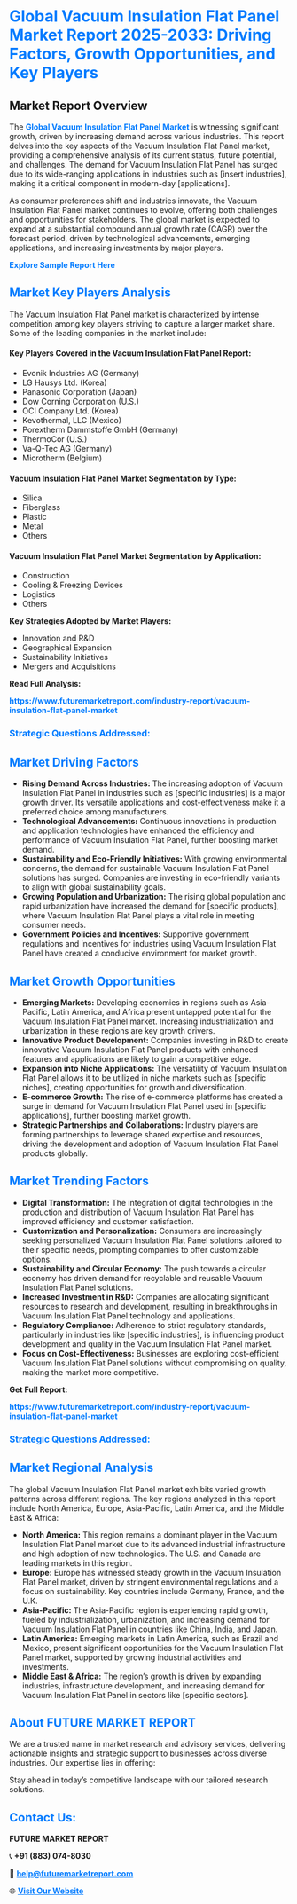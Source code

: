 <h1 style="color: #007BFF;">Global Vacuum Insulation Flat Panel Market Report 2025-2033: Driving Factors, Growth Opportunities, and Key Players</h1>

<section id="overview">
<h2>Market Report Overview</h2>
<p>The <a href="https://www.futuremarketreport.com/industry-report/vacuum-insulation-flat-panel-market" style="color: #007BFF; text-decoration: none;"><strong>Global Vacuum Insulation Flat Panel Market</strong></a> is witnessing significant growth, driven by increasing demand across various industries. This report delves into the key aspects of the Vacuum Insulation Flat Panel market, providing a comprehensive analysis of its current status, future potential, and challenges. The demand for Vacuum Insulation Flat Panel has surged due to its wide-ranging applications in industries such as [insert industries], making it a critical component in modern-day [applications].</p>
<p>As consumer preferences shift and industries innovate, the Vacuum Insulation Flat Panel market continues to evolve, offering both challenges and opportunities for stakeholders. The global market is expected to expand at a substantial compound annual growth rate (CAGR) over the forecast period, driven by technological advancements, emerging applications, and increasing investments by major players.</p>
</section>

<section id="overview">
<p><a href="https://www.futuremarketreport.com/request-sample/reportId=53306" style="color: #007BFF; text-decoration: none;"><strong>Explore Sample Report Here</strong></a></p>
</section>

<section id="key-players">
<h2 style="color: #007BFF;">Market Key Players Analysis</h2>
<p>The Vacuum Insulation Flat Panel market is characterized by intense competition among key players striving to capture a larger market share. Some of the leading companies in the market include:</p>
<h4>Key Players Covered in the Vacuum Insulation Flat Panel Report:</h4>
<ul><li>Evonik Industries AG (Germany)</li><li>LG Hausys Ltd. (Korea)</li><li>Panasonic Corporation (Japan)</li><li>Dow Corning Corporation (U.S.)</li><li>OCI Company Ltd. (Korea)</li><li>Kevothermal, LLC (Mexico)</li><li>Porextherm Dammstoffe GmbH (Germany)</li><li>ThermoCor (U.S.)</li><li>Va-Q-Tec AG (Germany)</li><li>Microtherm (Belgium)</li></ul>
<h4>Vacuum Insulation Flat Panel Market Segmentation by Type:</h4>
<ul><li>Silica</li><li>Fiberglass</li><li>Plastic</li><li>Metal</li><li>Others</li></ul>

<h4>Vacuum Insulation Flat Panel Market Segmentation by Application:</h4>
<ul><li>Construction</li><li>Cooling &amp; Freezing Devices</li><li>Logistics</li><li>Others</li></ul>
<p><strong>Key Strategies Adopted by Market Players:</strong></p>
<ul>
<li>Innovation and R&D</li>
<li>Geographical Expansion</li>
<li>Sustainability Initiatives</li>
<li>Mergers and Acquisitions</li>
</ul>
</section>

<section>
<p><strong>Read Full Analysis: </strong></p><a href="https://www.futuremarketreport.com/industry-report/vacuum-insulation-flat-panel-market" style="color: #007BFF; text-decoration: none;"><strong>https://www.futuremarketreport.com/industry-report/vacuum-insulation-flat-panel-market</strong></a>
<h3 style="color: #007BFF;">Strategic Questions Addressed:</h3>
</section>

<section id="driving-factors">
<h2 style="color: #007BFF;">Market Driving Factors</h2>
<ul>
<li><strong>Rising Demand Across Industries:</strong> The increasing adoption of Vacuum Insulation Flat Panel in industries such as [specific industries] is a major growth driver. Its versatile applications and cost-effectiveness make it a preferred choice among manufacturers.</li>
<li><strong>Technological Advancements:</strong> Continuous innovations in production and application technologies have enhanced the efficiency and performance of Vacuum Insulation Flat Panel, further boosting market demand.</li>
<li><strong>Sustainability and Eco-Friendly Initiatives:</strong> With growing environmental concerns, the demand for sustainable Vacuum Insulation Flat Panel solutions has surged. Companies are investing in eco-friendly variants to align with global sustainability goals.</li>
<li><strong>Growing Population and Urbanization:</strong> The rising global population and rapid urbanization have increased the demand for [specific products], where Vacuum Insulation Flat Panel plays a vital role in meeting consumer needs.</li>
<li><strong>Government Policies and Incentives:</strong> Supportive government regulations and incentives for industries using Vacuum Insulation Flat Panel have created a conducive environment for market growth.</li>
</ul>
</section>

<section id="growth-opportunities">
<h2 style="color: #007BFF;">Market Growth Opportunities</h2>
<ul>
<li><strong>Emerging Markets:</strong> Developing economies in regions such as Asia-Pacific, Latin America, and Africa present untapped potential for the Vacuum Insulation Flat Panel market. Increasing industrialization and urbanization in these regions are key growth drivers.</li>
<li><strong>Innovative Product Development:</strong> Companies investing in R&D to create innovative Vacuum Insulation Flat Panel products with enhanced features and applications are likely to gain a competitive edge.</li>
<li><strong>Expansion into Niche Applications:</strong> The versatility of Vacuum Insulation Flat Panel allows it to be utilized in niche markets such as [specific niches], creating opportunities for growth and diversification.</li>
<li><strong>E-commerce Growth:</strong> The rise of e-commerce platforms has created a surge in demand for Vacuum Insulation Flat Panel used in [specific applications], further boosting market growth.</li>
<li><strong>Strategic Partnerships and Collaborations:</strong> Industry players are forming partnerships to leverage shared expertise and resources, driving the development and adoption of Vacuum Insulation Flat Panel products globally.</li>
</ul>
</section>

<section id="trending-factors">
<h2 style="color: #007BFF;">Market Trending Factors</h2>
<ul>
<li><strong>Digital Transformation:</strong> The integration of digital technologies in the production and distribution of Vacuum Insulation Flat Panel has improved efficiency and customer satisfaction.</li>
<li><strong>Customization and Personalization:</strong> Consumers are increasingly seeking personalized Vacuum Insulation Flat Panel solutions tailored to their specific needs, prompting companies to offer customizable options.</li>
<li><strong>Sustainability and Circular Economy:</strong> The push towards a circular economy has driven demand for recyclable and reusable Vacuum Insulation Flat Panel solutions.</li>
<li><strong>Increased Investment in R&D:</strong> Companies are allocating significant resources to research and development, resulting in breakthroughs in Vacuum Insulation Flat Panel technology and applications.</li>
<li><strong>Regulatory Compliance:</strong> Adherence to strict regulatory standards, particularly in industries like [specific industries], is influencing product development and quality in the Vacuum Insulation Flat Panel market.</li>
<li><strong>Focus on Cost-Effectiveness:</strong> Businesses are exploring cost-efficient Vacuum Insulation Flat Panel solutions without compromising on quality, making the market more competitive.</li>
</ul>
</section>

<section>
<p><strong>Get Full Report: </strong></p><a href="https://www.futuremarketreport.com/industry-report/vacuum-insulation-flat-panel-market" style="color: #007BFF; text-decoration: none;"><strong>https://www.futuremarketreport.com/industry-report/vacuum-insulation-flat-panel-market</strong></a>
<h3 style="color: #007BFF;">Strategic Questions Addressed:</h3>
</section>


<section id="regional-analysis">
<h2 style="color: #007BFF;">Market Regional Analysis</h2>
<p>The global Vacuum Insulation Flat Panel market exhibits varied growth patterns across different regions. The key regions analyzed in this report include North America, Europe, Asia-Pacific, Latin America, and the Middle East & Africa:</p>
<ul>
<li><strong>North America:</strong> This region remains a dominant player in the Vacuum Insulation Flat Panel market due to its advanced industrial infrastructure and high adoption of new technologies. The U.S. and Canada are leading markets in this region.</li>
<li><strong>Europe:</strong> Europe has witnessed steady growth in the Vacuum Insulation Flat Panel market, driven by stringent environmental regulations and a focus on sustainability. Key countries include Germany, France, and the U.K.</li>
<li><strong>Asia-Pacific:</strong> The Asia-Pacific region is experiencing rapid growth, fueled by industrialization, urbanization, and increasing demand for Vacuum Insulation Flat Panel in countries like China, India, and Japan.</li>
<li><strong>Latin America:</strong> Emerging markets in Latin America, such as Brazil and Mexico, present significant opportunities for the Vacuum Insulation Flat Panel market, supported by growing industrial activities and investments.</li>
<li><strong>Middle East & Africa:</strong> The region’s growth is driven by expanding industries, infrastructure development, and increasing demand for Vacuum Insulation Flat Panel in sectors like [specific sectors].</li>
</ul>
</section>

<footer>
<h2 style="color: #007BFF;">About FUTURE MARKET REPORT</h2>
<p>We are a trusted name in market research and advisory services, delivering actionable insights and strategic support to businesses across diverse industries. Our expertise lies in offering:</p>

<p>Stay ahead in today’s competitive landscape with our tailored research solutions.</p>

<h2 style="color: #007BFF;">Contact Us:</h2>
<p><strong>FUTURE MARKET REPORT</strong></p>
<p>📞 <strong>+91 (883) 074-8030</strong></p>
<p>📧 <strong><a href="mailto:help@futuremarketreport.com" style="color: #007BFF;">help@futuremarketreport.com</a></strong></p>
<p>🌐 <strong><a href="https://www.futuremarketreport.com/" style="color: #007BFF;">Visit Our Website</a></strong></p>
</footer>